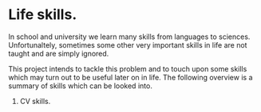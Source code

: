 # Life skills.
In school and university we learn many skills from languages to sciences. Unfortunaltely, sometimes some other very important skills in life are not taught and are simply ignored.

This project intends to tackle this problem and to touch upon some skills which may turn out to be useful later on in life.
The following overview is a summary of skills which can be looked into.

1. CV skills.
